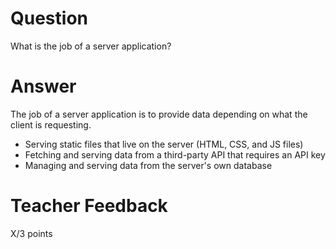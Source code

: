 # Question

What is the job of a server application?

# Answer
The job of a server application is to provide data depending on what the client is requesting. 
- Serving static files that live on the server (HTML, CSS, and JS files)
- Fetching and serving data from a third-party API that requires an API key
- Managing and serving data from the server's own database


# Teacher Feedback

X/3 points